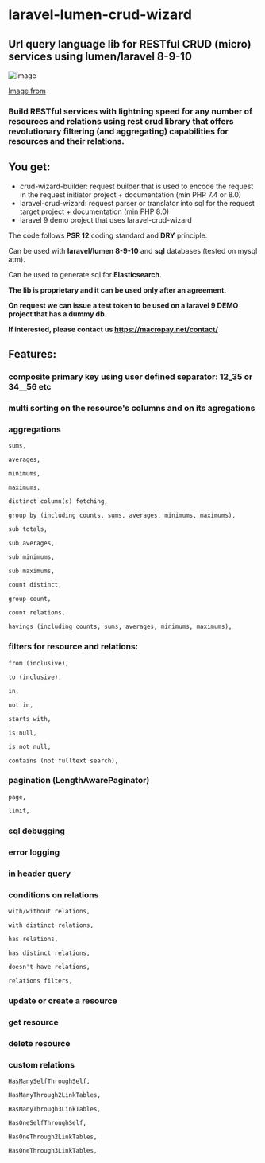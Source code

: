 # laravel-lumen-crud-wizard
## Url query language lib for RESTful CRUD (micro) services using lumen/laravel 8-9-10
![image](https://github.com/macropay-solutions/laravel-lumen-crud-wizard/assets/153634237/f0ac4fef-55b8-494d-87b5-6fbb2d17e341)

[Image from](https://www.linkedin.com/pulse/thanks-we-too-busy-daniel-white)


### Build RESTful services with lightning speed for any number of resources and relations using rest crud library that offers revolutionary filtering (and aggregating) capabilities for resources and their relations.

## You get:

- crud-wizard-builder: request builder that is used to encode the request in the request initiator project + documentation (min PHP 7.4 or 8.0)
- laravel-crud-wizard: request parser or translator into sql for the request target project + documentation (min PHP 8.0)
- laravel 9 demo project that uses laravel-crud-wizard

The code follows **PSR 12** coding standard and **DRY** principle.

Can be used with **laravel/lumen 8-9-10** and **sql** databases (tested on mysql atm).

Can be used to generate sql for **Elasticsearch**.

**The lib is proprietary and it can be used only after an agreement.**

**On request we can issue a test token to be used on a laravel 9 DEMO project that has a dummy db.**

**If interested, please contact us https://macropay.net/contact/**

## Features:

### composite primary key using user defined separator: 12_35 or 34__56 etc
### multi sorting on the resource's columns and on its agregations
### aggregations

    sums,
  
    averages,    
  
    minimums,
    
    maximums,
  
    distinct column(s) fetching,
  
    group by (including counts, sums, averages, minimums, maximums),
  
    sub totals,
  
    sub averages,
      
    sub minimums,
      
    sub maximums,
  
    count distinct,
  
    group count,
  
    count relations,
  
    havings (including counts, sums, averages, minimums, maximums),

### filters for resource and relations:

    from (inclusive),
  
    to (inclusive),
  
    in,
  
    not in,
  
    starts with,
  
    is null,
  
    is not null,
  
    contains (not fulltext search),

### pagination (LengthAwarePaginator)

    page,
  
    limit,

### sql debugging
### error logging
### in header query
### conditions on relations

    with/without relations,
  
    with distinct relations,
  
    has relations,
  
    has distinct relations,
  
    doesn't have relations,
  
    relations filters,

### update or create  a resource
### get resource
### delete resource
### custom relations

    HasManySelfThroughSelf,
  
    HasManyThrough2LinkTables,

    HasManyThrough3LinkTables,
  
    HasOneSelfThroughSelf,
  
    HasOneThrough2LinkTables,
  
    HasOneThrough3LinkTables,
